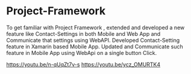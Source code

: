 # Project-Framework
To get familiar with Project Framework , extended and developed a new feature like Contact-Settings in both Mobile and Web App and Communicate that settings using WebAPI. Developed Contact-Setting feature in Xamarin based Mobile App. Updated and Communicate such feature in Mobile App using WebApi on a single button Click. 

https://youtu.be/n-qUqZt7v-s
https://youtu.be/ycz_OMURTK4
